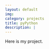 ```yaml
---
layout: default
img: 
category: projects
title: pyPython
description: |
---
```


Here is my project. 